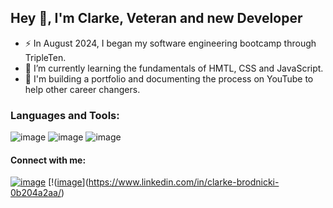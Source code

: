 ## Hey 👋, I'm Clarke, Veteran and new Developer


- ⚡ In August 2024, I began my software engineering bootcamp through TripleTen.
- 🔭 I’m currently learning the fundamentals of HMTL, CSS and JavaScript.
- 📕 I'm building a portfolio and documenting the process on YouTube to help other career changers.

### Languages and Tools:
![image](https://github.com/user-attachments/assets/d9b3a56f-51e2-4dc1-8318-1d93c0679d57)
![image](https://github.com/user-attachments/assets/30f9d18e-f156-4616-b042-96b9d2ac5443)
![image](https://github.com/user-attachments/assets/cfc21eee-9a3b-41f0-8dd1-47482e2d1867)

#### Connect with me:
[![image](https://github.com/user-attachments/assets/9e8b5b5f-940d-466a-aec1-80a29570d267)](https://www.youtube.com/@code4reps)
[!([image](https://github.com/user-attachments/assets/658d58fc-9956-4791-98fc-d15e26ae2ff4)](https://www.linkedin.com/in/clarke-brodnicki-0b204a2aa/)
